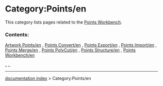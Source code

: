 # Category:Points/en
This category lists pages related to the [Points Workbench](Points_Workbench.md).

### Contents:

[Artwork Points/en](Artwork_Points/en.md) , [Points Convert/en](Points_Convert/en.md) , [Points Export/en](Points_Export/en.md) , [Points Import/en](Points_Import/en.md) , [Points Merge/en](Points_Merge/en.md) , [Points PolyCut/en](Points_PolyCut/en.md) , [Points Structure/en](Points_Structure/en.md) , [Points Workbench/en](Points_Workbench/en.md)

_ _

---
[documentation index](../README.md) > Category:Points/en
